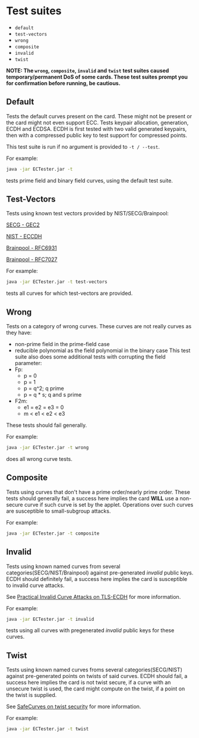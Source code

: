 # Test suites

 - `default`
 - `test-vectors`
 - `wrong`
 - `composite`
 - `invalid`
 - `twist`
 
**NOTE: The `wrong`, `composite`, `invalid` and `twist` test suites caused temporary/permanent DoS of some cards. These test suites prompt you for
confirmation before running, be cautious.**

## Default
Tests the default curves present on the card. These might not be present or the card might not even support ECC.
Tests keypair allocation, generation, ECDH and ECDSA. ECDH is first tested with two valid generated keypairs, then
with a compressed public key to test support for compressed points.

This test suite is run if no argument is provided to `-t / --test`.

For example:
```bash
java -jar ECTester.jar -t
```
tests prime field and binary field curves, using the default test suite.


## Test-Vectors
Tests using known test vectors provided by NIST/SECG/Brainpool:

[SECG - GEC2](http://read.pudn.com/downloads168/doc/772358/TestVectorsforSEC%201-gec2.pdf)

[NIST - ECCDH](http://csrc.nist.gov/groups/STM/cavp/component-testing.html#ECCCDH)

[Brainpool - RFC6931](https://tools.ietf.org/html/rfc6932#appendix-A.1)

[Brainpool - RFC7027](https://tools.ietf.org/html/rfc7027#appendix-A)

For example:
```bash
java -jar ECTester.jar -t test-vectors
```
tests all curves for which test-vectors are provided.


## Wrong
Tests on a category of wrong curves. These curves are not really curves as they have:
 - non-prime field in the prime-field case
 - reducible polynomial as the field polynomial in the binary case
This test suite also does some additional tests with corrupting the field parameter:
 - Fp:
   - p = 0
   - p = 1
   - p = q^2; q prime
   - p = q * s; q and s prime
 - F2m:
   - e1 = e2 = e3 = 0
   - m < e1 < e2 < e3

These tests should fail generally.

For example:
```bash
java -jar ECTester.jar -t wrong
```
does all wrong curve tests.


## Composite
Tests using curves that don't have a prime order/nearly prime order.
These tests should generally fail, a success here implies the card **WILL** use a non-secure curve if such curve is set
by the applet. Operations over such curves are susceptible to small-subgroup attacks.

For example:
```bash
java -jar ECTester.jar -t composite
```


## Invalid
Tests using known named curves from several categories(SECG/NIST/Brainpool) against pre-generated *invalid* public keys.
ECDH should definitely fail, a success here implies the card is susceptible to invalid curve attacks.

See [Practical Invalid Curve Attacks on TLS-ECDH](https://www.nds.rub.de/media/nds/veroeffentlichungen/2015/09/14/main-full.pdf) for more information.

For example:
```bash
java -jar ECTester.jar -t invalid
```
tests using all curves with pregenerated *invalid* public keys for these curves.


## Twist
Tests using known named curves froms several categories(SECG/NIST) against pre-generated points on twists of said curves.
ECDH should fail, a success here implies the card is not twist secure, if a curve with an unsecure twist is used,
the card might compute on the twist, if a point on the twist is supplied.

See [SafeCurves on twist security](https://safecurves.cr.yp.to/twist.html) for more information.

For example:
```bash
java -jar ECTester.jar -t twist
```